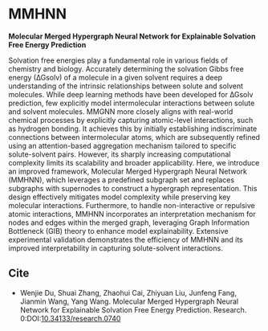 # MMHNN

**Molecular Merged Hypergraph Neural Network for Explainable Solvation Free Energy Prediction**

Solvation free energies play a fundamental role in various fields of chemistry and biology. Accurately determining the solvation Gibbs free energy (∆Gsolv) of a molecule in a given solvent requires a deep understanding of the intrinsic relationships between solute and solvent molecules. While deep learning methods have been developed for ∆Gsolv prediction, few explicitly model intermolecular interactions between solute and solvent molecules. MMGNN more closely aligns with real-world chemical processes by explicitly capturing atomic-level interactions, such as hydrogen bonding. It achieves this by initially establishing indiscriminate connections between intermolecular atoms, which are subsequently refined using an attention-based aggregation mechanism tailored to specific solute-solvent pairs. However, its sharply increasing computational complexity limits its scalability and broader applicability. Here, we introduce an improved framework, Molecular Merged Hypergraph Neural Network (MMHNN), which leverages a predefined subgraph set and replaces subgraphs with supernodes to construct a hypergraph representation. This design effectively mitigates model complexity while preserving key molecular interactions. Furthermore, to handle non-interactive or repulsive atomic interactions, MMHNN incorporates an interpretation mechanism for nodes and edges within the merged graph, leveraging Graph Information Bottleneck (GIB) theory to enhance model explainability. Extensive experimental validation demonstrates the efficiency of MMHNN and its improved interpretability in capturing solute-solvent interactions.





## Cite


* Wenjie Du, Shuai Zhang, Zhaohui Cai, Zhiyuan Liu, Junfeng Fang, Jianmin Wang, Yang Wang. Molecular Merged Hypergraph Neural Network for Explainable Solvation Free Energy Prediction. Research. 0:DOI:[10.34133/research.0740](https://doi.org/10.34133/research.0740) 





